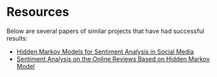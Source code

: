 # Resources
Below are several papers of similar projects that have had successful results:
* [Hidden Markov Models for Sentiment Analysis in Social Media](https://ieeexplore.ieee.org/document/8885272)
* [Sentiment Analysis on the Online Reviews Based on Hidden Markov Model](https://www.jait.us/uploadfile/2018/0523/20180523023700926.pdf)